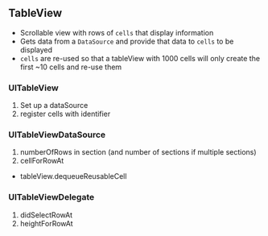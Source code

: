 ## TableView
- Scrollable view with rows of `cells` that display information
- Gets data from a `DataSource` and provide that data to `cells` to be displayed
- `cells` are re-used so that a tableView with 1000 cells will only create the first ~10 cells and re-use them

### UITableView
1. Set up a dataSource
2. register cells with identifier

### UITableViewDataSource
1. numberOfRows in section (and number of sections if multiple sections)
2. cellForRowAt
- tableView.dequeueReusableCell

### UITableViewDelegate
1. didSelectRowAt
2. heightForRowAt
 
 
